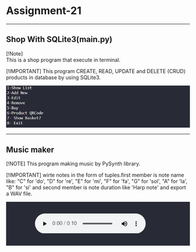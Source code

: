 # Assignment-21
---
## Shop With SQLite3(main.py)

[!Note]  
This is a shop program that execute in terminal.

[!IMPORTANT]
This program CREATE, READ, UPDATE and DELETE (CRUD) products in database by using SQLite3.

![shop program](./1.JPG)

---
## Music maker

[!NOTE]
This program making music by PySynth library.

[!IMPORTANT]
wirte notes in the form of tuples.first member is note name like: "C" for 'do', "D" for 're', "E" for 'mi', "F" for 'fa', "G" for 'sol', "A" for 'la', "B" for 'si' and second member is note duration like 'Harp note' and export a WAV file.

![PySynth](./2.JPG)
